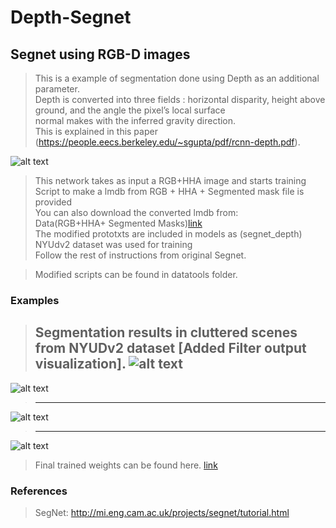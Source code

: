 # Depth-Segnet
  


## Segnet using RGB-D images

> This is a example of segmentation done using Depth as an additional parameter.  
> Depth is converted into three fields : horizontal disparity, height above ground, and the angle the pixel’s local surface  
normal makes with the inferred gravity direction.  
> This is explained in this paper (https://people.eecs.berkeley.edu/~sgupta/pdf/rcnn-depth.pdf).  

![alt text](https://github.com/hari-sikchi/DepthSegnet/blob/master/depthsegnet.png)  


> This network takes as input a RGB+HHA image and starts training  
> Script to make a lmdb from RGB + HHA + Segmented mask file is provided  
> You can also download the converted lmdb from:  
> Data(RGB+HHA+ Segmented Masks)[link](https://drive.google.com/open?id=0B9Zck1VQgjZOXzh2RXdsMFVLV1E)    
> The modified prototxts are included in models as (segnet_depth)  
> NYUdv2 dataset was used for training  
> Follow the rest of instructions from  original Segnet.
  
  

> Modified scripts can be found in datatools folder.    

### Examples

> Segmentation results in cluttered scenes from NYUDv2 dataset [Added Filter output visualization].
![alt text](https://github.com/hari-sikchi/DepthSegnet/blob/master/Filter-visualization.png)
>----------------------------------------------------------------------------------------------      
![alt text](https://github.com/hari-sikchi/DepthSegnet/blob/master/cluttered_segmentation1.png)
>----------------------------------------------------------------------------------------------      
![alt text](https://github.com/hari-sikchi/DepthSegnet/blob/master/clutteredsegmentation2.png)    
>----------------------------------------------------------------------------------------------      
![alt text](https://github.com/hari-sikchi/DepthSegnet/blob/master/clutteredsegmentation3.png)    


> Final trained weights can be found here. [link](https://drive.google.com/open?id=0B9Zck1VQgjZObzJVTkVpYVZ6bVk)
### References

> SegNet:  http://mi.eng.cam.ac.uk/projects/segnet/tutorial.html  





